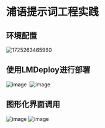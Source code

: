 # 浦语提示词工程实践
## 环境配置

![1725263465960](https://github.com/user-attachments/assets/757a2260-18ff-4f1a-b5bb-66df545c1049)  

## 使用LMDeploy进行部署
![image](https://github.com/user-attachments/assets/165083e2-a17f-407b-9d88-dea2994fafda)  
![image](https://github.com/user-attachments/assets/f6d3e8fb-9196-42de-b7c7-cc0f1b3f5c51)
## 图形化界面调用
![image](https://github.com/user-attachments/assets/5205a6e4-12f9-4017-b271-6fb051b7068c)
![image](https://github.com/user-attachments/assets/d229220d-b199-4100-be97-f4903ac7862d)  
